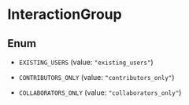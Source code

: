 

# InteractionGroup

## Enum


* `EXISTING_USERS` (value: `"existing_users"`)

* `CONTRIBUTORS_ONLY` (value: `"contributors_only"`)

* `COLLABORATORS_ONLY` (value: `"collaborators_only"`)



